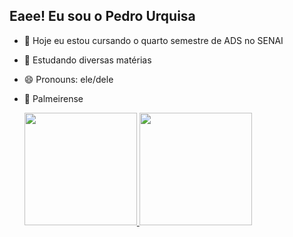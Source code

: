 ## Eaee! Eu sou o Pedro Urquisa 

- 🔭 Hoje eu estou cursando o quarto semestre de ADS no SENAI
- 🌱 Estudando diversas matérias 
- 😄 Pronouns: ele/dele
- 💚 Palmeirense

  <div>
    <a href="https://github.com/pedrourquisa008">
      <img height="180em" src="https://github-readme-stats.vercel.app/api?username=pedrourquisa008&show_icons=true&theme=dracula&include_all_commits=true&count_private=true"/>
      <img height="180em" src="https://github-readme-stats.vercel.app/api/top-langs/?username=pedrourquisa008&layout=compact&langs_count=16&theme=dracula"/>
  </div>
